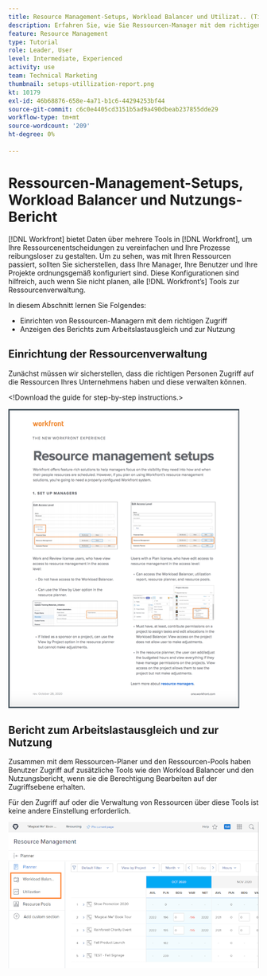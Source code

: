 ```yaml
---
title: Resource Management-Setups, Workload Balancer und Utilizat.. (Titel dürfen maximal 60 Zeichen lang sein)
description: Erfahren Sie, wie Sie Ressourcen-Manager mit dem richtigen Zugriff einrichten und wie Sie den Bericht zum Arbeitslastausgleich und zur Nutzung anzeigen.
feature: Resource Management
type: Tutorial
role: Leader, User
level: Intermediate, Experienced
activity: use
team: Technical Marketing
thumbnail: setups-utillization-report.png
kt: 10179
exl-id: 46b68876-658e-4a71-b1c6-44294253bf44
source-git-commit: c6c0e4405cd3151b5ad9a490dbeab237855dde29
workflow-type: tm+mt
source-wordcount: '209'
ht-degree: 0%

---
```


# Ressourcen-Management-Setups, Workload Balancer und Nutzungs-Bericht

[!DNL Workfront] bietet Daten über mehrere Tools in [!DNL Workfront], um Ihre Ressourcenentscheidungen zu vereinfachen und Ihre Prozesse reibungsloser zu gestalten. Um zu sehen, was mit Ihren Ressourcen passiert, sollten Sie sicherstellen, dass Ihre Manager, Ihre Benutzer und Ihre Projekte ordnungsgemäß konfiguriert sind. Diese Konfigurationen sind hilfreich, auch wenn Sie nicht planen, alle [!DNL Workfront’s] Tools zur Ressourcenverwaltung.

In diesem Abschnitt lernen Sie Folgendes:

* Einrichten von Ressourcen-Managern mit dem richtigen Zugriff
* Anzeigen des Berichts zum Arbeitslastausgleich und zur Nutzung

## Einrichtung der Ressourcenverwaltung

Zunächst müssen wir sicherstellen, dass die richtigen Personen Zugriff auf die Ressourcen Ihres Unternehmens haben und diese verwalten können.

&lt;!Download the guide for step-by-step instructions.&gt;

![Ressourcen-Management richtet einen Pager ein](assets/rm_setup01.png)


## Bericht zum Arbeitslastausgleich und zur Nutzung

Zusammen mit dem Ressourcen-Planer und den Ressourcen-Pools haben Benutzer Zugriff auf zusätzliche Tools wie den Workload Balancer und den Nutzungsbericht, wenn sie die Berechtigung Bearbeiten auf der Zugriffsebene erhalten.

Für den Zugriff auf oder die Verwaltung von Ressourcen über diese Tools ist keine andere Einstellung erforderlich.

![Lastenausgleich mit Nutzungsbericht](assets/rm_setup02.png)
